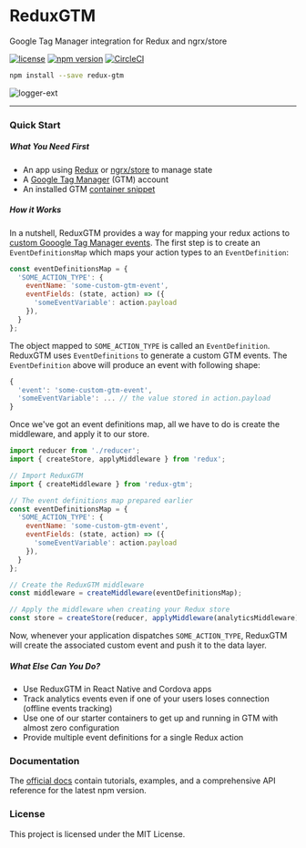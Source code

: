 # ReduxGTM

Google Tag Manager integration for Redux and ngrx/store

[![license](https://img.shields.io/github/license/rangle/redux-gtm.svg)](LICENSE)
[![npm version](https://img.shields.io/npm/v/redux-gtm.svg)](https://www.npmjs.com/package/redux-gtm)
[![CircleCI](https://img.shields.io/circleci/project/github/rangle/redux-gtm.svg)](https://circleci.com/gh/rangle/redux-gtm)

```bash
npm install --save redux-gtm
```

![logger-ext](https://cloud.githubusercontent.com/assets/7446702/20887911/9739e4b4-baca-11e6-8d2d-08db48189d0c.gif)

----

### Quick Start

##### What You Need First
 - An app using [Redux](http://redux.js.org/) or [ngrx/store](https://github.com/ngrx/store) to manage state
 - A [Google Tag Manager](https://developers.google.com/tag-manager/) (GTM) account
 - An installed GTM [container snippet](https://developers.google.com/tag-manager/quickstart)

##### How it Works
In a nutshell, ReduxGTM provides a way for mapping your redux actions to
[custom Gooogle Tag Manager events](https://developers.google.com/tag-manager/devguide#events).
The first step is to create an `EventDefinitionsMap` which maps your
action types to an `EventDefinition`:

```js
const eventDefinitionsMap = {
  'SOME_ACTION_TYPE': {
    eventName: 'some-custom-gtm-event',
    eventFields: (state, action) => ({
      'someEventVariable': action.payload
    }),
  }
};
```

The object mapped to `SOME_ACTION_TYPE` is called an
`EventDefinition`. ReduxGTM uses `EventDefinitions` to generate a
custom GTM events. The `EventDefinition` above will produce an event
with following shape:

```js
{
  'event': 'some-custom-gtm-event',
  'someEventVariable': ... // the value stored in action.payload
}
```

Once we've got an event definitions map, all we have to do is create
the middleware, and apply it to our store.

```js
import reducer from './reducer';
import { createStore, applyMiddleware } from 'redux';

// Import ReduxGTM
import { createMiddleware } from 'redux-gtm';

// The event definitions map prepared earlier
const eventDefinitionsMap = {
  'SOME_ACTION_TYPE': {
    eventName: 'some-custom-gtm-event',
    eventFields: (state, action) => ({
      'someEventVariable': action.payload
    }),
  }
};

// Create the ReduxGTM middleware
const middleware = createMiddleware(eventDefinitionsMap);

// Apply the middleware when creating your Redux store
const store = createStore(reducer, applyMiddleware(analyticsMiddleware));
```

Now, whenever your application dispatches `SOME_ACTION_TYPE`, ReduxGTM
will create the associated custom event and push it to the data layer.

##### What Else Can You Do?

 * Use ReduxGTM in React Native and Cordova apps
 * Track analytics events even if one of your users loses connection
   (offline events tracking)
 * Use one of our starter containers to get up and running in GTM with
   almost zero configuration
 * Provide multiple event definitions for a single Redux action

### Documentation
The [official docs](https://rangle.github.io/redux-gtm/) contain
tutorials, examples, and a comprehensive API reference for the latest
npm version.

### License
This project is licensed under the MIT License.

